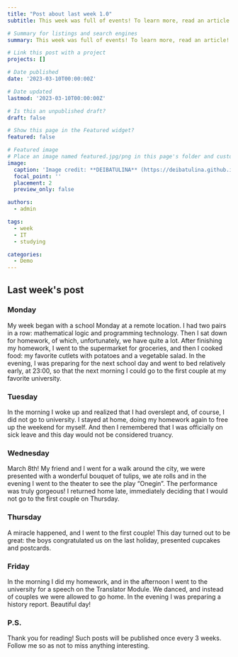 ```yaml
---
title: "Post about last week 1.0"
subtitle: This week was full of events! To learn more, read an article!

# Summary for listings and search engines
summary: This week was full of events! To learn more, read an article!

# Link this post with a project
projects: []

# Date published
date: '2023-03-10T00:00:00Z'

# Date updated
lastmod: '2023-03-10T00:00:00Z'

# Is this an unpublished draft?
draft: false

# Show this page in the Featured widget?
featured: false

# Featured image
# Place an image named featured.jpg/png in this page's folder and customize its options here.
image:
  caption: 'Image credit: **DEIBATULINA** (https://deibatulina.github.io)'
  focal_point: ''
  placement: 2
  preview_only: false

authors:
  - admin

tags:
  - week
  - IT
  - studying

categories:
  - Demo
---
```


## Last week's post

### Monday

  My week began with a school Monday at a remote location. I had two pairs in a row: mathematical logic and programming technology. Then I sat down for homework, of which, unfortunately, we have quite a lot. After finishing my homework, I went to the supermarket for groceries, and then I cooked food: my favorite cutlets with potatoes and a vegetable salad. In the evening, I was preparing for the next school day and went to bed relatively early, at 23:00, so that the next morning I could go to the first couple at my favorite university.
  
### Tuesday

  In the morning I woke up and realized that I had overslept and, of course, I did not go to university. I stayed at home, doing my homework again to free up the weekend for myself. And then I remembered that I was officially on sick leave and this day would not be considered truancy.
  
  
### Wednesday

  March 8th! My friend and I went for a walk around the city, we were presented with a wonderful bouquet of tulips, we ate rolls and in the evening I went to the theater to see the play “Onegin”. The performance was truly gorgeous! I returned home late, immediately deciding that I would not go to the first couple on Thursday.
  
  
### Thursday

  A miracle happened, and I went to the first couple! This day turned out to be great: the boys congratulated us on the last holiday, presented cupcakes and postcards.
  
  
### Friday

  In the morning I did my homework, and in the afternoon I went to the university for a speech on the Translator Module. We danced, and instead of couples we were allowed to go home. In the evening I was preparing a history report. Beautiful day!
  
### P.S.

  Thank you for reading! Such posts will be published once every 3 weeks. Follow me so as not to miss anything interesting.

